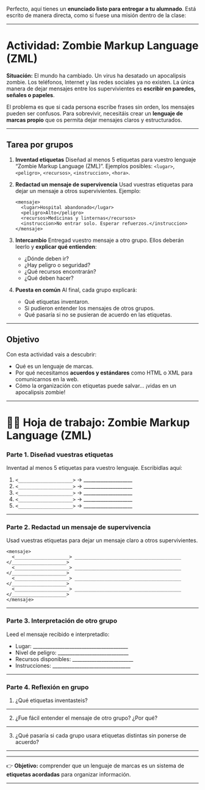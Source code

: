 Perfecto, aquí tienes un **enunciado listo para entregar a tu alumnado**. Está escrito de manera directa, como si fuese una misión dentro de la clase:

---

# **Actividad: Zombie Markup Language (ZML)**

**Situación:**
El mundo ha cambiado. Un virus ha desatado un apocalipsis zombie. Los teléfonos, Internet y las redes sociales ya no existen. La única manera de dejar mensajes entre los supervivientes es **escribir en paredes, señales o papeles**.

El problema es que si cada persona escribe frases sin orden, los mensajes pueden ser confusos.
Para sobrevivir, necesitáis crear un **lenguaje de marcas propio** que os permita dejar mensajes claros y estructurados.

---

## **Tarea por grupos**

1. **Inventad etiquetas**
   Diseñad al menos 5 etiquetas para vuestro lenguaje “Zombie Markup Language (ZML)”.
   Ejemplos posibles: `<lugar>`, `<peligro>`, `<recursos>`, `<instruccion>`, `<hora>`.

2. **Redactad un mensaje de supervivencia**
   Usad vuestras etiquetas para dejar un mensaje a otros supervivientes.
   Ejemplo:

   ```zml
   <mensaje>
     <lugar>Hospital abandonado</lugar>
     <peligro>Alto</peligro>
     <recursos>Medicinas y linternas</recursos>
     <instruccion>No entrar solo. Esperar refuerzos.</instruccion>
   </mensaje>
   ```

3. **Intercambio**
   Entregad vuestro mensaje a otro grupo. Ellos deberán leerlo y **explicar qué entienden**:

   * ¿Dónde deben ir?
   * ¿Hay peligro o seguridad?
   * ¿Qué recursos encontrarán?
   * ¿Qué deben hacer?

4. **Puesta en común**
   Al final, cada grupo explicará:

   * Qué etiquetas inventaron.
   * Si pudieron entender los mensajes de otros grupos.
   * Qué pasaría si no se pusieran de acuerdo en las etiquetas.

---

## **Objetivo**

Con esta actividad vais a descubrir:

* Qué es un lenguaje de marcas.
* Por qué necesitamos **acuerdos y estándares** como HTML o XML para comunicarnos en la web.
* Cómo la organización con etiquetas puede salvar… ¡vidas en un apocalipsis zombie!

---


# 🧟‍♂️ **Hoja de trabajo: Zombie Markup Language (ZML)**

### **Parte 1. Diseñad vuestras etiquetas**

Inventad al menos 5 etiquetas para vuestro lenguaje. Escribidlas aquí:

1. `<____________________>` → \_\_\_\_\_\_\_\_\_\_\_\_\_\_\_\_\_\_\_\_
2. `<____________________>` → \_\_\_\_\_\_\_\_\_\_\_\_\_\_\_\_\_\_\_\_
3. `<____________________>` → \_\_\_\_\_\_\_\_\_\_\_\_\_\_\_\_\_\_\_\_
4. `<____________________>` → \_\_\_\_\_\_\_\_\_\_\_\_\_\_\_\_\_\_\_\_
5. `<____________________>` → \_\_\_\_\_\_\_\_\_\_\_\_\_\_\_\_\_\_\_\_

---

### **Parte 2. Redactad un mensaje de supervivencia**

Usad vuestras etiquetas para dejar un mensaje claro a otros supervivientes.

```zml
<mensaje>
  <____________________> _______________________________________ </____________________>
  <____________________> _______________________________________ </____________________>
  <____________________> _______________________________________ </____________________>
  <____________________> _______________________________________ </____________________>
</mensaje>
```

---

### **Parte 3. Interpretación de otro grupo**

Leed el mensaje recibido e interpretadlo:

* Lugar: \_\_\_\_\_\_\_\_\_\_\_\_\_\_\_\_\_\_\_\_\_\_\_\_\_\_\_\_\_\_\_\_\_\_\_\_\_\_\_
* Nivel de peligro: \_\_\_\_\_\_\_\_\_\_\_\_\_\_\_\_\_\_\_\_\_\_\_\_\_\_\_\_\_
* Recursos disponibles: \_\_\_\_\_\_\_\_\_\_\_\_\_\_\_\_\_\_\_\_\_\_\_\_\_
* Instrucciones: \_\_\_\_\_\_\_\_\_\_\_\_\_\_\_\_\_\_\_\_\_\_\_\_\_\_\_\_\_\_\_\_

---

### **Parte 4. Reflexión en grupo**

1. ¿Qué etiquetas inventasteis?

---

2. ¿Fue fácil entender el mensaje de otro grupo? ¿Por qué?

---

3. ¿Qué pasaría si cada grupo usara etiquetas distintas sin ponerse de acuerdo?

---

---

👉 **Objetivo:** comprender que un lenguaje de marcas es un sistema de **etiquetas acordadas** para organizar información.

---


